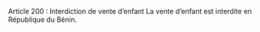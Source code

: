 Article 200 : Interdiction de vente d’enfant
La vente d’enfant est interdite en République du Bénin.